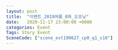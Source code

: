 ```yaml
---
layout: post
title:  "이벤트_2019여름_0화_오프닝"
date:   2020-11-17 23:00:00 +0000
categories: Event
Tags: Story Event
SceneCode: ["scene_evt190627_cp0_q1_s10"]
---
```


